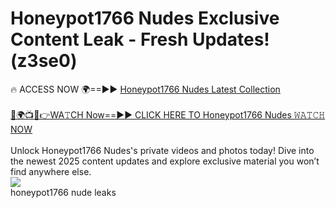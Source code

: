 # Honeypot1766 Nudes Exclusive Content Leak - Fresh Updates! (z3se0)

🔥 ACCESS NOW 🌍==►► <a href="https://tinyurl.com/2mz8nhtm" rel="nofollow">Honeypot1766 Nudes Latest Collection</a>
<br><br>
[🔴🌍📺📱👉WA𝚃CH Now==►► CLICK HERE TO Honeypot1766 Nudes 𝚆𝙰𝚃𝙲𝙷 NOW](https://tinyurl.com/2mz8nhtm)
<br><br>
Unlock Honeypot1766 Nudes's private videos and photos today! Dive into the newest 2025 content updates and explore exclusive material you won’t find anywhere else.
<br>
<a href="https://tinyurl.com/2mz8nhtm" rel="nofollow" data-target="animated-image.originalLink"><img src="https://camo.githubusercontent.com/8a4f000d20f83aca3bf7ec5f350d767afa0574a8a352519fd8cfa583a6f93a33/68747470733a2f2f692e696d6775722e636f6d2f644a486b345a712e676966" data-canonical-src="https://i.imgur.com/dJHk4Zq.gif" style="max-width: 100%; display: inline-block;" data-target="animated-image.originalImage"></a>
<br>
honeypot1766 nude leaks